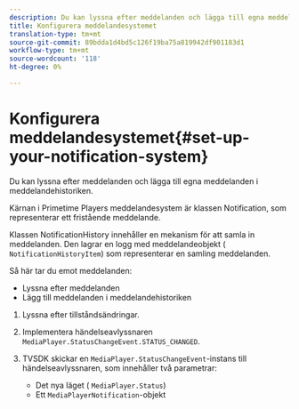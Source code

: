 ```yaml
---
description: Du kan lyssna efter meddelanden och lägga till egna meddelanden i meddelandehistoriken.
title: Konfigurera meddelandesystemet
translation-type: tm+mt
source-git-commit: 89bdda1d4bd5c126f19ba75a819942df901183d1
workflow-type: tm+mt
source-wordcount: '118'
ht-degree: 0%

---
```



# Konfigurera meddelandesystemet{#set-up-your-notification-system}

Du kan lyssna efter meddelanden och lägga till egna meddelanden i meddelandehistoriken.

Kärnan i Primetime Players meddelandesystem är klassen Notification, som representerar ett fristående meddelande.

Klassen NotificationHistory innehåller en mekanism för att samla in meddelanden. Den lagrar en logg med meddelandeobjekt ( `NotificationHistoryItem`) som representerar en samling meddelanden.

Så här tar du emot meddelanden:

* Lyssna efter meddelanden
* Lägg till meddelanden i meddelandehistoriken

1. Lyssna efter tillståndsändringar.
1. Implementera händelseavlyssnaren `MediaPlayer.StatusChangeEvent.STATUS_CHANGED`.
1. TVSDK skickar en `MediaPlayer.StatusChangeEvent`-instans till händelseavlyssnaren, som innehåller två parametrar:

   * Det nya läget ( `MediaPlayer.Status`)
   * Ett `MediaPlayerNotification`-objekt

